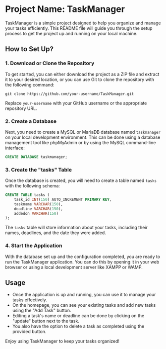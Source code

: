 # Project Name: TaskManager

TaskManager is a simple project designed to help you organize and manage your tasks efficiently. This README file will guide you through the setup process to get the project up and running on your local machine.

## How to Set Up?

### 1. Download or Clone the Repository

To get started, you can either download the project as a ZIP file and extract it to your desired location, or you can use Git to clone the repository with the following command:

```
git clone https://github.com/your-username/TaskManager.git
```

Replace `your-username` with your GitHub username or the appropriate repository URL.

### 2. Create a Database

Next, you need to create a MySQL or MariaDB database named `taskmanager` on your local development environment. This can be done using a database management tool like phpMyAdmin or by using the MySQL command-line interface:

```sql
CREATE DATABASE taskmanager;
```

### 3. Create the "tasks" Table

Once the database is created, you will need to create a table named `tasks` with the following schema:

```sql
CREATE TABLE tasks (
    task_id INT(150) AUTO_INCREMENT PRIMARY KEY,
    taskname VARCHAR(150),
    deadline VARCHAR(150),
    addedon VARCHAR(150)
);
```

The `tasks` table will store information about your tasks, including their names, deadlines, and the date they were added.


### 4. Start the Application

With the database set up and the configuration completed, you are ready to run the TaskManager application. You can do this by opening it in your web browser or using a local development server like XAMPP or WAMP.

## Usage

- Once the application is up and running, you can use it to manage your tasks effectively.
- On the homepage, you can see your existing tasks and add new tasks using the "Add Task" button.
- Editing a task's name or deadline can be done by clicking on the "update" button next to the task.
- You also have the option to delete a task as completed using the provided button.

Enjoy using TaskManager to keep your tasks organized!

